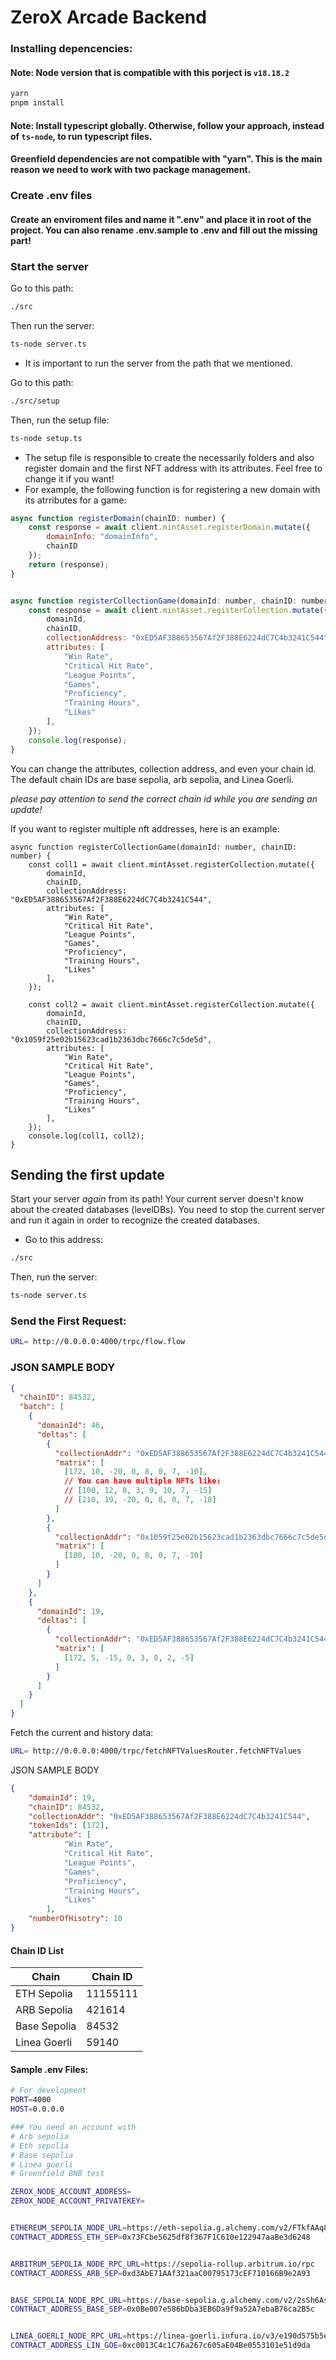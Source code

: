 # ZeroX Arcade Backend

### Installing depencencies:

#### Note: Node version that is compatible with this porject is `v18.18.2`

```sh
yarn
pnpm install
```

#### Note: Install typescript globally. Otherwise, follow your approach, instead of `ts-node`, to run typescript files.

#### Greenfield dependencies are not compatible with "yarn". This is the main reason we need to work with two package management.

### Create .env files

#### Create an enviroment files and name it ".env" and place it in root of the project. You can also rename .env.sample to .env and fill out the missing part!

### Start the server

Go to this path:

```sh
./src
```

Then run the server:

```sh
ts-node server.ts
```

- It is important to run the server from the path that we mentioned.

Go to this path:

```sh
./src/setup
```

Then, run the setup file:

```bash
ts-node setup.ts
```

- The setup file is responsible to create the necessarily folders and also register domain and the first NFT address with its attributes. Feel free to change it if you want!
- For example, the following function is for registering a new domain with its atrributes for a game:

```js
async function registerDomain(chainID: number) {
    const response = await client.mintAsset.registerDomain.mutate({
        domainInfo: "domainInfo",
        chainID
    });
    return (response);
}


async function registerCollectionGame(domainId: number, chainID: number) {
    const response = await client.mintAsset.registerCollection.mutate({
        domainId,
        chainID,
        collectionAddress: "0xED5AF388653567Af2F388E6224dC7C4b3241C544",
        attributes: [
            "Win Rate",
            "Critical Hit Rate",
            "League Points",
            "Games",
            "Proficiency",
            "Training Hours",
            "Likes"
        ],
    });
    console.log(response);
}
```

You can change the attributes, collection address, and even your chain id. The default chain IDs are base sepolia, arb sepolia, and Linea Goerli.

_please pay attention to send the correct chain id while you are sending an update!_

If you want to register multiple nft addresses, here is an example:

```JS
async function registerCollectionGame(domainId: number, chainID: number) {
    const coll1 = await client.mintAsset.registerCollection.mutate({
        domainId,
        chainID,
        collectionAddress: "0xED5AF388653567Af2F388E6224dC7C4b3241C544",
        attributes: [
            "Win Rate",
            "Critical Hit Rate",
            "League Points",
            "Games",
            "Proficiency",
            "Training Hours",
            "Likes"
        ],
    });

    const coll2 = await client.mintAsset.registerCollection.mutate({
        domainId,
        chainID,
        collectionAddress: "0x1059f25e02b15623cad1b2363dbc7666c7c5de5d",
        attributes: [
            "Win Rate",
            "Critical Hit Rate",
            "League Points",
            "Games",
            "Proficiency",
            "Training Hours",
            "Likes"
        ],
    });
    console.log(coll1, coll2);
}
```

## Sending the first update

Start your server _again_ from its path! Your current server doesn't know about the created databases (levelDBs). You need to stop the current server and run it again in order to recognize the created databases.

- Go to this address:

```sh
./src
```

Then, run the server:

```bash
ts-node server.ts
```

### Send the First Request:

```sh
URL= http://0.0.0.0:4000/trpc/flow.flow
```

### JSON SAMPLE BODY

```JSON
{
  "chainID": 84532,
  "batch": [
    {
      "domainId": 46,
      "deltas": [
        {
          "collectionAddr": "0xED5AF388653567Af2F388E6224dC7C4b3241C544",
          "matrix": [
            [172, 10, -20, 0, 8, 0, 7, -10],
            // You can have multiple NFTs like:
            // [100, 12, 0, 3, 9, 10, 7, -15]
            // [210, 19, -20, 0, 8, 0, 7, -18]
          ]
        },
        {
          "collectionAddr": "0x1059f25e02b15623cad1b2363dbc7666c7c5de5d",
          "matrix": [
            [180, 10, -20, 0, 8, 0, 7, -10]
          ]
        }
      ]
    },
    {
      "domainId": 19,
      "deltas": [
        {
          "collectionAddr": "0xED5AF388653567Af2F388E6224dC7C4b3241C544",
          "matrix": [
            [172, 5, -15, 0, 3, 0, 2, -5]
          ]
        }
      ]
    }
  ]
}
```

Fetch the current and history data:

```sh
URL= http://0.0.0.0:4000/trpc/fetchNFTValuesRouter.fetchNFTValues
```

JSON SAMPLE BODY

```JSON
{
    "domainId": 19,
    "chainID": 84532,
    "collectionAddr": "0xED5AF388653567Af2F388E6224dC7C4b3241C544",
    "tokenIds": [172],
    "attribute": [
            "Win Rate",
            "Critical Hit Rate",
            "League Points",
            "Games",
            "Proficiency",
            "Training Hours",
            "Likes"
        ],
    "numberOfHisotry": 10
}
```

#### Chain ID List

| Chain        | Chain ID |
| ------------ | -------- |
| ETH Sepolia  | 11155111 |
| ARB Sepolia  | 421614   |
| Base Sepolia | 84532    |
| Linea Goerli | 59140    |

#### Sample .env Files:

```sh
# For development
PORT=4000
HOST=0.0.0.0

### You need an account with
# Arb sepolia
# Eth sepolia
# Base sepolia
# Linea goerli
# Greenfield BNB test

ZEROX_NODE_ACCOUNT_ADDRESS=
ZEROX_NODE_ACCOUNT_PRIVATEKEY=


ETHEREUM_SEPOLIA_NODE_URL=https://eth-sepolia.g.alchemy.com/v2/FTkfAAq8Dw5FUhrESSq54UdD_Tb0PeS7
CONTRACT_ADDRESS_ETH_SEP=0x73FCbe5625df8f367F1C610e122947aaBe3d6248


ARBITRUM_SEPOLIA_NODE_RPC_URL=https://sepolia-rollup.arbitrum.io/rpc
CONTRACT_ADDRESS_ARB_SEP=0xd3AbE71AAf321aaC00795173cEF710166B9e2A93


BASE_SEPOLIA_NODE_RPC_URL=https://base-sepolia.g.alchemy.com/v2/2sSh6AsAfOBkKSpbQ58seQuJE-VrYjac
CONTRACT_ADDRESS_BASE_SEP=0x0Be007e586bDba3EB6Da9f9a52A7ebaB76ca2B5c


LINEA_GOERLI_NODE_RPC_URL=https://linea-goerli.infura.io/v3/e190d575b5e44f5581399288ee757c9e
CONTRACT_ADDRESS_LIN_GOE=0xc0013C4c1C76a267c605aE04Be0553101e51d9da
```
